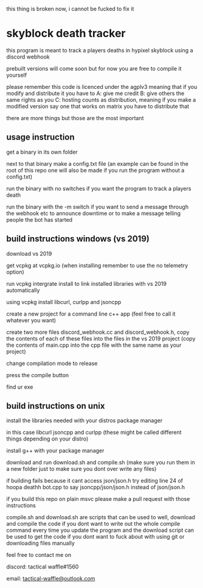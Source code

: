 this thing is broken now, i cannot be fucked to fix it

# skyblock death tracker


this program is meant to track a players deaths in hypixel skyblock using a discord webhook

prebuilt versions will come soon but for now you are free to compile it yourself

please remember this code is licenced under the agplv3 meaning that if you modify and distribute it you have to
A: give me credit 
B: give others the same rights as you 
C: hosting counts as distribution, meaning if you make a modified version say one that works on matrix you have to distribute that

there are more things but those are the most important

## usage instruction
get a binary in its own folder

next to that binary make a config.txt file (an example can be found in the root of this repo one will also be made if you run the program without a config.txt)

run the binary with no switches if you want the program to track a players death

run the binary with the -m switch if you want to send a message through the webhook etc to announce downtime or to make a message telling people the bot has started

## build instructions windows (vs 2019)
download vs 2019

get vcpkg at vcpkg.io (when installing remember to use the no telemetry option)

run vcpkg intergrate install to link installed libraries with vs 2019 automatically

using vcpkg install libcurl, curlpp and jsoncpp

create a new project for a command line c++ app (feel free to call it whatever you want)

create two more files discord_webhook.cc and discord_webhook.h, copy the contents of each of these files into the files in the vs 2019 project (copy the contents of main.cpp into the cpp file with the same name as your project)

change compilation mode to release

press the compile button

find ur exe

## build instructions on unix

install the libraries needed with your distros package manager 

in this case libcurl jsoncpp and curlpp (these might be called different things depending on your distro)

install g++ with your package manager

download and run download.sh and compile.sh (make sure you run them in a new folder just to make sure you dont over write any files)

if building fails because it cant access json/json.h try editing line 24 of hoopa deathh bot.cpp to say jsoncpp/json/json.h instead of json/json.h

if you build this repo on plain msvc please make a pull request with those instructions

compile.sh and download.sh are scripts that can be used to well, download and compile the code if you dont want to write out the whole compile command every time you update the program and the download script can be used to get the code if you dont want to fuck about with using git or downloading files manually

feel free to contact me on

discord: tactical waffle#1560

email: tactical-waffle@outlook.com
